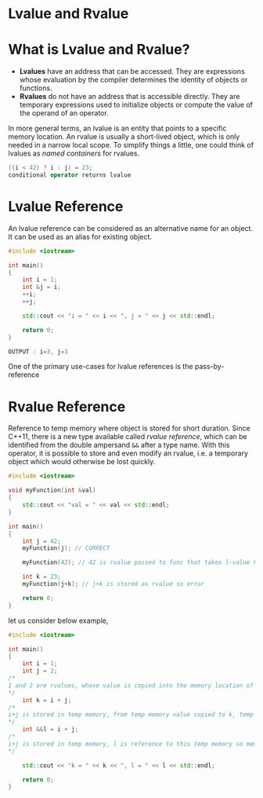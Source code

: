 # Lvalue and Rvalue

# What is Lvalue and Rvalue?

- **Lvalues** have an address that can be accessed. They are expressions whose evaluation by the compiler determines the identity of objects or functions.
- **Rvalues** do not have an address that is accessible directly. They are temporary expressions used to initialize objects or compute the value of the operand of an operator.

In more general terms, an lvalue is an entity that points to a specific memory location. An rvalue is usually a short-lived object, which is only needed in a narrow local scope. To simplify things a little, one could think of lvalues as *named containers* for rvalues.

```cpp
((i < 42) ? i : j) = 23;
conditional operator returns lvalue
```

# Lvalue Reference

An lvalue reference can be considered as an alternative name for an object. It can be used as an alias for existing object.

```cpp
#include <iostream>

int main()
{
    int i = 1; 
    int &j = i; 
    ++i;
    ++j;

    std::cout << "i = " << i << ", j = " << j << std::endl;

    return 0;
}

OUTPUT : i=3, j=3
```

One of the primary use-cases for lvalue references is the pass-by-reference

# Rvalue Reference

Reference to temp memory where object is stored for short duration. Since C++11, there is a new type available called *rvalue reference*, which can be identified from the double ampersand `&&`
after a type name. With this operator, it is possible to store and even modify an rvalue, i.e. a temporary object which would otherwise be lost quickly.

```cpp
#include <iostream>

void myFunction(int &val)
{
    std::cout << "val = " << val << std::endl;
}

int main()
{
    int j = 42;
    myFunction(j); // CORRECT

    myFunction(42); // 42 is rvalue passed to func that takes l-value hence error

    int k = 23; 
    myFunction(j+k); // j+k is stored as rvalue so error 

    return 0; 
}
```

let us consider below example,

```cpp
#include <iostream>

int main()
{
    int i = 1; 
    int j = 2; 
/*
1 and 2 are rvalues, whose value is copied into the memory location of i and j
*/
    int k = i + j; 
/*
i+j is stored in temp memory, from temp memory value copied to k, temp memory deleted
*/
    int &&l = i + j; 
/*
i+j is stored in temp memory, l is reference to this temp memory so memory/time saved.
*/

    std::cout << "k = " << k << ", l = " << l << std::endl;

    return 0; 
}
```